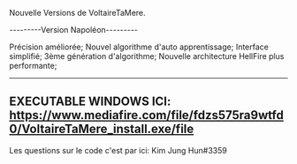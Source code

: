 Nouvelle Versions de VoltaireTaMere.

---------Version Napoléon---------

Précision améliorée;
Nouvel algorithme d'auto apprentissage;
Interface simplifié;
3ème génération d'algorithme;
Nouvelle architecture HellFire plus performante;

------------------------------------
EXECUTABLE WINDOWS ICI: https://www.mediafire.com/file/fdzs575ra9wtfd0/VoltaireTaMere_install.exe/file
------------------------------------

Les questions sur le code c'est par ici: Kim Jung Hun#3359
